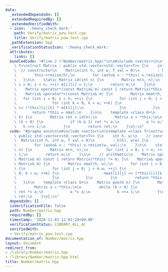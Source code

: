 ```yaml
---
data:
  _extendedDependsOn: []
  _extendedRequiredBy: []
  _extendedVerifiedWith:
  - icon: ':heavy_check_mark:'
    path: Verify/matrix_pow.test.cpp
    title: Verify/matrix_pow.test.cpp
  _pathExtension: hpp
  _verificationStatusIcon: ':heavy_check_mark:'
  attributes:
    links: []
  bundledCode: "#line 2 \"Number/matrix.hpp\"\n\n#include <vector>\n\ntemplate <class\
    \ T>\nstruct Matrix : public std::vector<std::vector<T>> {\n    int h, w;\n  \
    \  // constructor\n    Matrix(int h, int w, T val = 0)\n        : h(h), w(w) {\n\
    \        this->resize(h);\n        for (auto& v : *this) v.resize(w, val);\n \
    \   }\n\n    static Matrix id(int n) {\n        Matrix m(n, n);\n        for (int\
    \ i = 0; i < n; ++i) m[i][i] = 1;\n        return m;\n    }\n\n    // arithmetic\n\
    \    Matrix operator*(const Matrix& m) const { return Matrix(*this) *= m; }\n\
    \    Matrix& operator*=(const Matrix& m) {\n        Matrix nmat(h, w);\n     \
    \   for (int i = 0; i < h; ++i) {\n            for (int j = 0; j < m.w; ++j) {\n\
    \                for (int k = 0; k < w; ++k) {\n                    nmat[i][j]\
    \ += (*this)[i][k] * m[k][j];\n                }\n            }\n        }\n \
    \       return *this = nmat;\n    }\n\n    template <class U>\n    Matrix pow(U\
    \ k) {\n        Matrix ret = id(h);\n        Matrix a = *this;\n\n        while\
    \ (k > 0) {\n            if (k & 1) ret *= a;\n            a *= a;\n         \
    \   k >>= 1;\n        }\n        return ret;\n    }\n};\n"
  code: "#pragma once\n\n#include <vector>\n\ntemplate <class T>\nstruct Matrix :\
    \ public std::vector<std::vector<T>> {\n    int h, w;\n    // constructor\n  \
    \  Matrix(int h, int w, T val = 0)\n        : h(h), w(w) {\n        this->resize(h);\n\
    \        for (auto& v : *this) v.resize(w, val);\n    }\n\n    static Matrix id(int\
    \ n) {\n        Matrix m(n, n);\n        for (int i = 0; i < n; ++i) m[i][i] =\
    \ 1;\n        return m;\n    }\n\n    // arithmetic\n    Matrix operator*(const\
    \ Matrix& m) const { return Matrix(*this) *= m; }\n    Matrix& operator*=(const\
    \ Matrix& m) {\n        Matrix nmat(h, w);\n        for (int i = 0; i < h; ++i)\
    \ {\n            for (int j = 0; j < m.w; ++j) {\n                for (int k =\
    \ 0; k < w; ++k) {\n                    nmat[i][j] += (*this)[i][k] * m[k][j];\n\
    \                }\n            }\n        }\n        return *this = nmat;\n \
    \   }\n\n    template <class U>\n    Matrix pow(U k) {\n        Matrix ret = id(h);\n\
    \        Matrix a = *this;\n\n        while (k > 0) {\n            if (k & 1)\
    \ ret *= a;\n            a *= a;\n            k >>= 1;\n        }\n        return\
    \ ret;\n    }\n};\n"
  dependsOn: []
  isVerificationFile: false
  path: Number/matrix.hpp
  requiredBy: []
  timestamp: '2020-11-03 12:02:24+09:00'
  verificationStatus: LIBRARY_ALL_AC
  verifiedWith:
  - Verify/matrix_pow.test.cpp
documentation_of: Number/matrix.hpp
layout: document
redirect_from:
- /library/Number/matrix.hpp
- /library/Number/matrix.hpp.html
title: Number/matrix.hpp
---
```

